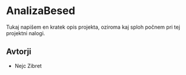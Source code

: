 # AnalizaBesed
Tukaj napišem en kratek opis projekta, oziroma kaj sploh počnem pri tej projektni nalogi.

## Avtorji
- Nejc Zibret
